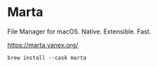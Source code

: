 # Marta

File Manager for macOS.
Native. Extensible. Fast.

https://marta.yanex.org/

```
brew install --cask marta
```

